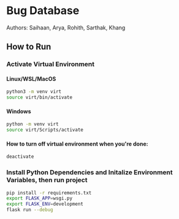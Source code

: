 # Bug Database

Authors: Saihaan, Arya, Rohith, Sarthak, Khang

## How to Run

### Activate Virtual Environment

#### Linux/WSL/MacOS

```bash
python3 -m venv virt
source virt/bin/activate
```

#### Windows

```bash
python -m venv virt
source virt/Scripts/activate
```

#### How to turn off virtual environment when you're done:

```bash
deactivate
```

### Install Python Dependencies and Initalize Environment Variables, then run project

```bash
pip install -r requirements.txt
export FLASK_APP=wsgi.py
export FLASK_ENV=development
flask run --debug
```
